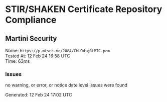 # STIR/SHAKEN Certificate Repository Compliance

## Martini Security

Name: `https://p.mtsec.me/2884/ChUOdtgRLMTC.pem`\
Tested At: 12 Feb 24 16:58 UTC\
Time: 63ms

### Issues

no warning, or error, or notice date level issues were found

Generated: 12 Feb 24 17:02 UTC
